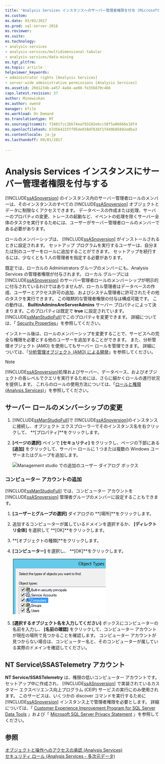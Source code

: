 ```yaml
---
title: "Analysis Services インスタンスへのサーバー管理者権限を付与 |Microsoft ドキュメント"
ms.custom: 
ms.date: 03/03/2017
ms.prod: sql-server-2016
ms.reviewer: 
ms.suite: 
ms.technology:
- analysis-services
- analysis-services/multidimensional-tabular
- analysis-services/data-mining
ms.tgt_pltfrm: 
ms.topic: article
helpviewer_keywords:
- administrator rights [Analysis Services]
- server-wide administrative permissions [Analysis Services]
ms.assetid: 20d1234b-a457-4a84-ae08-fe356870c466
caps.latest.revision: 37
author: Minewiskan
ms.author: owend
manager: kfile
ms.workload: On Demand
ms.translationtype: MT
ms.sourcegitcommit: f3481fcc2bb74eaf93182e6cc58f5a06666e10f4
ms.openlocfilehash: b7d564225ff95de938df836f1fd49b85892e8ba3
ms.contentlocale: ja-jp
ms.lasthandoff: 09/01/2017

---
```

# <a name="grant-server-admin-rights-to-an--analysis-services-instance"></a>Analysis Services インスタンスにサーバー管理者権限を付与する
  [!INCLUDE[ssASnoversion](../../includes/ssasnoversion-md.md)] のインスタンス内のサーバー管理者ロールのメンバーは、そのインスタンスのすべての [!INCLUDE[ssASnoversion](../../includes/ssasnoversion-md.md)] オブジェクトとデータに制限なくアクセスできます。 データベースの作成または処理、サーバーのプロパティの変更、トレースの起動など、イベントの処理を除くサーバー全体のタスクを実行するためには、ユーザーがサーバー管理者ロールのメンバーである必要があります。  
  
 ロールのメンバーシップは、 [!INCLUDE[ssASnoversion](../../includes/ssasnoversion-md.md)] がインストールされるときに設定されます。 セットアップ プログラムを実行するユーザーは、自分または別のユーザーをロールに追加することができます。 セットアップを続行するには、少なくとも 1 人の管理者を指定する必要があります。  
  
 既定では、ローカルの Administrators グループのメンバーにも、Analysis Services の管理者権限が付与されます。 ローカル グループには [!INCLUDE[ssASnoversion](../../includes/ssasnoversion-md.md)] のサーバー管理者ロールのメンバーシップが明示的に付与されているわけではありませんが、ローカル管理者はデータベースの作成、ユーザーとアクセス許可の追加、およびシステム管理者に許可されたその他のタスクを実行できます。 この暗黙的な管理者権限の付与は構成可能です。 この動作は、 **BuiltinAdminsAreServerAdmins** サーバー プロパティによって決まります。このプロパティは既定で **true** に設定されています。 [!INCLUDE[ssManStudioFull](../../includes/ssmanstudiofull-md.md)]でこのプロパティを変更できます。 詳細については、「 [Security Properties](../../analysis-services/server-properties/security-properties.md)」を参照してください。  
  
 インストール後は、ロールのメンバーシップを変更することで、サービスへの完全な権限を必要とする他のユーザーを追加することができます。 また、分析管理オブジェクト (AMO) を使用してもサーバー ロールを管理できます。 詳細については、「[分析管理オブジェクト (AMO) による開発](../../analysis-services/multidimensional-models/analysis-management-objects/developing-with-analysis-management-objects-amo.md)」を参照してください。  
  
> [!NOTE]  
>  [!INCLUDE[ssASnoversion](../../includes/ssasnoversion-md.md)]処理およびサーバー、データベース、およびオブジェクトの各レベルでクエリを実行するためには、さらに細かくロールの進行状況を提供します。 これらのロールの使用方法については、「[ロールと権限 (Analysis Services)](../../analysis-services/multidimensional-models/roles-and-permissions-analysis-services.md)」を参照してください。  
  
## <a name="modify-server-role-membership"></a>サーバー ロールのメンバーシップの変更  
  
1.  [!INCLUDE[ssManStudioFull](../../includes/ssmanstudiofull-md.md)]で [!INCLUDE[ssASnoversion](../../includes/ssasnoversion-md.md)]のインスタンスに接続し、オブジェクト エクスプローラーでそのインスタンス名を右クリックして、 **[プロパティ]**をクリックします。  
  
2.  **[ページの選択]** ペインで **[セキュリティ]** をクリックし、ページの下部にある **[追加]** をクリックして、サーバー ロールに 1 つまたは複数の Windows ユーザーまたはグループを追加します。  
  
     ![Management studio での追加のユーザー ダイアログ ボックス](../../analysis-services/instances/media/ssas-serveradminadd.png "management studio での追加のユーザー ダイアログ ボックス")  
  
### <a name="add-computer-accounts"></a>コンピューター アカウントの追加  
 [!INCLUDE[ssManStudioFull](../../includes/ssmanstudiofull-md.md)] では、コンピューター アカウントを [!INCLUDE[ssASnoversion](../../includes/ssasnoversion-md.md)] 管理者グループのメンバーに設定することもできます。  
  
1.  **[ユーザーとグループの選択]** ダイアログの **[場所]**をクリックします。  
  
2.  追加するコンピューターが属しているドメインを選択するか、 **[ディレクトリ全体]** を選択して **[OK]**をクリックします。  
  
3.  **[オブジェクトの種類]**をクリックします。  
  
4.  **[コンピューター]** を選択し、 **[OK]**をクリックします。  
  
     ![ssas の管理者としてコンピューター アカウントを追加](../../analysis-services/instances/media/ssas-in-ssms-computerobjects.png "ssas 管理者としてコンピューター アカウントを追加")  
  
5.  **[選択するオブジェクト名を入力してください]** ボックスにコンピューターの名前を入力し、 **[名前の確認]** をクリックして、コンピューター アカウントが現在の場所で見つかることを確認します。 コンピューター アカウントが見つからない場合は、コンピューター名と、そのコンピューターが属している実際のドメインを確認してください。  
  
## <a name="nt-servicessastelemetry-account"></a>NT Service\SSASTelemetry アカウント  
 **NT Service/SSASTelemetry** は、権限の低いコンピューター アカウントです。セットアップ中に作成され、 [!INCLUDE[ssASnoversion](../../includes/ssasnoversion-md.md)] で実装されているカスタマー エクスペリエンス向上プログラム (CEIP) サービスの実行にのみ使用されます。 このサービスは、いくつかの discover コマンドを実行するために [!INCLUDE[ssASnoversion](../../includes/ssasnoversion-md.md)] インスタンス上で管理者権限を必要とします。 詳細については、「 [Customer Experience Improvement Program for SQL Server Data Tools](../../sql-server/customer-experience-improvement-program-for-sql-server-data-tools.md) 」および「 [Microsoft SQL Server Privacy Statement](http://msdn.microsoft.com/library/57769f4a-5689-49a1-8298-e3c0db5106f8) 」を参照してください。  
  
## <a name="see-also"></a>参照  
 [オブジェクトと操作へのアクセスの承認 (Analysis Services)](../../analysis-services/multidimensional-models/authorizing-access-to-objects-and-operations-analysis-services.md)   
 [セキュリティ ロール (Analysis Services - 多次元データ)](../../analysis-services/multidimensional-models/olap-logical/security-roles-analysis-services-multidimensional-data.md)  
  
  

